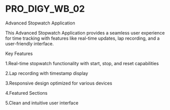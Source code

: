# PRO_DIGY_WB_02
Advanced Stopwatch Application


This Advanced Stopwatch Application provides a seamless user experience for time tracking with features like real-time updates, lap recording, and a user-friendly interface.

Key Features

1.Real-time stopwatch functionality with start, stop, and reset capabilities


2.Lap recording with timestamp display


3.Responsive design optimized for various devices


4.Featured Sections


5.Clean and intuitive user interface

